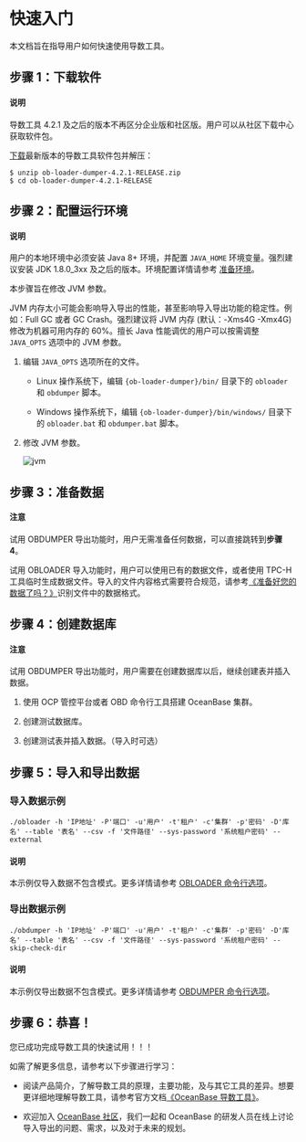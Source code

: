 # 快速入门

本文档旨在指导用户如何快速使用导数工具。

## 步骤 1：下载软件

<main id="notice" type='explain'>
   <h4>说明</h4>
   <p>导数工具 4.2.1 及之后的版本不再区分企业版和社区版。用户可以从社区下载中心获取软件包。</p>
</main> 

[下载](https://www.oceanbase.com/softwarecenter?_gl=1*nejld*_ga*NDQ5MTc4NTEuMTY3NTIzOTgyOA..*_ga_T35KTM57DZ*MTY4Mzg1ODgwNC44MC4xLjE2ODM4NTg4NTYuOC4wLjA.)最新版本的导数工具软件包并解压：

```shell
$ unzip ob-loader-dumper-4.2.1-RELEASE.zip
$ cd ob-loader-dumper-4.2.1-RELEASE
```

## 步骤 2：配置运行环境

<main id="notice" type='explain'>
   <h4>说明</h4>
   <p>用户的本地环境中必须安装 Java 8+ 环境，并配置 <code>JAVA_HOME</code> 环境变量。强烈建议安装 JDK 1.8.0_3xx 及之后的版本。环境配置详情请参考 <a href="../deployment-guide/4.deployment-guide/1.environmental-preparation.md">准备环境</a>。</p>
</main> 

本步骤旨在修改 JVM 参数。

JVM 内存太小可能会影响导入导出的性能，甚至影响导入导出功能的稳定性。例如：Full GC 或者 GC Crash。强烈建议将 JVM 内存 (默认：-Xms4G -Xmx4G) 修改为机器可用内存的 60%。擅长 Java 性能调优的用户可以按需调整 `JAVA_OPTS` 选项中的 JVM 参数。

1. 编辑 `JAVA_OPTS` 选项所在的文件。

    - Linux 操作系统下，编辑 `{ob-loader-dumper}/bin/` 目录下的 `obloader`  和 `obdumper` 脚本。

    - Windows 操作系统下，编辑 `{ob-loader-dumper}/bin/windows/` 目录下的 `obloader.bat` 和 `obdumper.bat` 脚本。


2. 修改 JVM 参数。

    ![jvm](https://obbusiness-private.oss-cn-shanghai.aliyuncs.com/doc/img/obloaderobdumper/421/quick%20start.png)

## 步骤 3：准备数据

<main id="notice" type='notice'>
   <h4>注意</h4>
   <p>试用 OBDUMPER 导出功能时，用户无需准备任何数据，可以直接跳转到<strong>步骤 4</strong>。</p>
</main> 

试用 OBLOADER 导入功能时，用户可以使用已有的数据文件，或者使用 TPC-H 工具临时生成数据文件。导入的文件内容格式需要符合规范，请参考[《准备好您的数据了吗？》](https://open.oceanbase.com/blog/1100272)识别文件中的数据格式。

## 步骤 4：创建数据库

<main id="notice" type='notice'>
   <h4>注意</h4>
   <p>试用 OBDUMPER 导出功能时，用户需要在创建数据库以后，继续创建表并插入数据。</p>
</main> 

1. 使用 OCP 管控平台或者 OBD 命令行工具搭建 OceanBase 集群。

2. 创建测试数据库。

3. 创建测试表并插入数据。（导入时可选）

## 步骤 5：导入和导出数据

### 导入数据示例

```shell
./obloader -h 'IP地址' -P'端口' -u'用户' -t'租户' -c'集群' -p'密码' -D'库名' --table '表名' --csv -f '文件路径' --sys-password '系统租户密码' --external
```

<main id="notice" type='explain'>
   <h4>说明</h4>
   <p>本示例仅导入数据不包含模式。更多详情请参考 <a href="../5.OBLOADER/2.obloader-command-line-options.md">OBLOADER 命令行选项</a>。</p>
</main> 

### 导出数据示例

```shell
./obdumper -h 'IP地址' -P'端口' -u'用户' -t'租户' -c'集群' -p'密码' -D'库名' --table '表名' --csv -f '文件路径' --sys-password '系统租户密码' --skip-check-dir
```

<main id="notice" type='explain'>
   <h4>说明</h4>
   <p>本示例仅导出数据不包含模式。更多详情请参考 <a href="../6.OBDUMPER/2.obdumper-command-line-options.md">OBDUMPER 命令行选项</a>。</p>
</main> 


## 步骤 6：恭喜！

您已成功完成导数工具的快速试用！！！

如需了解更多信息，请参考以下步骤进行学习：

- 阅读产品简介，了解导数工具的原理，主要功能，及与其它工具的差异。想要更详细地理解导数工具，请参考官方文档[《OceanBase 导数工具》](https://www.oceanbase.com/docs/oceanbase-dumper-loader-cn)。

- 欢迎加入 [OceanBase 社区](https://open.oceanbase.com/?_gl=1*dqbsdn*_ga*NDQ5MTc4NTEuMTY3NTIzOTgyOA..*_ga_T35KTM57DZ*MTY4Mzg1ODgwNC44MC4xLjE2ODM4NTg4ODUuNjAuMC4w)，我们一起和 OceanBase 的研发人员在线上讨论导入导出的问题、需求，以及对于未来的规划。




